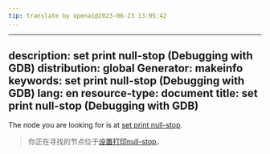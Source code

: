 ```yaml
---
tip: translate by openai@2023-06-23 13:05:42
...
```

---
description: set print null-stop (Debugging with GDB)
distribution: global
Generator: makeinfo
keywords: set print null-stop (Debugging with GDB)
lang: en
resource-type: document
title: set print null-stop (Debugging with GDB)
---

The node you are looking for is at [set print null-stop](Print-Settings.html#set-print-null_002dstop).

> 你正在寻找的节点位于[设置打印null-stop](Print-Settings.html#set-print-null_002dstop)。
